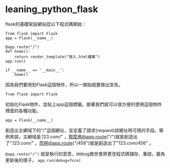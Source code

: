 # leaning_python_flask

flask的基礎架設網站從以下程式碼開始：

```
from flask import Flask  
app = Flask(__name__)  

@app.route("/")  
def home():
    return render_template("放入.html檔案")
app.run()
    
if __name__ == '__main__':
    home()
```
因為我們要用到Flask這個物件，所以一開始就要做出宣告。

```from flask import Flask```  

初始化Flask物件，並貼上app這個標籤。接著我們就可以很方便的使用這個物件裡面的各種功能。

```app = Flask(__name__)```

創造出主網域下的"/"這個網址，並定義了請求(request)該網址時可用的手段。舉例來說，主網域是.123.com/" ，那麼用@app.route("/")就是創造出了".123.com/" 。而用@app.route("/456")就是創造出了"123.com/456" 。

```@app.route("/")```
就是執行的意思，debug救世會將更改程式碼儲存、重啟，變為更新後的樣子。
```app.run(debug=Ture)```
